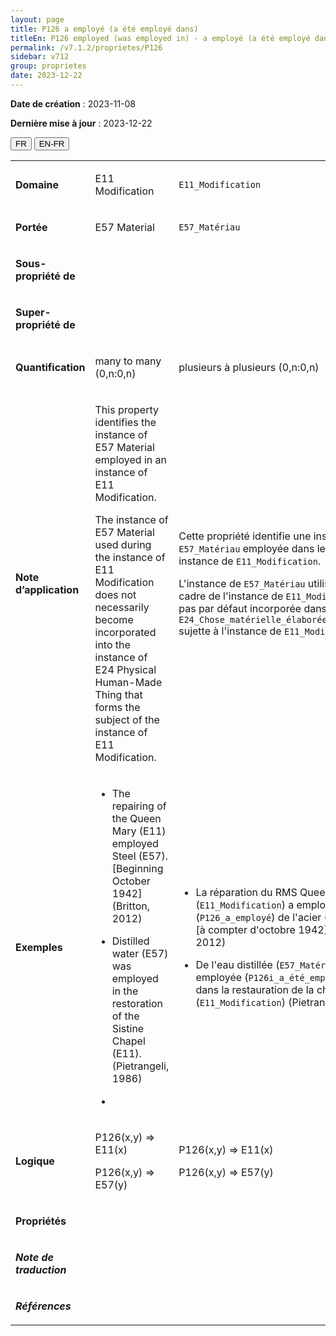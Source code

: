 ```yaml
---
layout: page
title: P126 a employé (a été employé dans)
titleEn: P126 employed (was employed in) - a employé (a été employé dans)
permalink: /v7.1.2/proprietes/P126
sidebar: v712
group: proprietes
date: 2023-12-22
---
```


**Date de création** : 2023-11-08

**Dernière mise à jour** : 2023-12-22

<div class="lang-buttons">
 <button id="fr" class="activate">FR</button>
 <button id="en-fr">EN-FR</button>
</div>

<table>
<tbody>
<tr>
<td><p><strong>Domaine</strong></p></td>
<td class="en">
<p>E11 Modification</p>
</td>
<td>
<p><code class="language-plaintext highlighter-rouge">E11_Modification</code></p>
</td>
</tr>
<tr>
<td><p><strong>Portée</strong></p></td>
<td class="en">
<p>E57 Material</p>
</td>
<td>
<p><code class="language-plaintext highlighter-rouge">E57_Matériau</code></p>
</td>
</tr>
<tr>
<td><p><strong>Sous-propriété de</strong></p></td>
<td class="en">
</td>
<td>
</td>
</tr>
<tr>
<td><p><strong>Super-propriété de</strong></p></td>
<td class="en">
</td>
<td>
</td>
</tr>
<tr>
<td><p><strong>Quantification</strong></p></td>
<td class="en">
<p>many to many (0,n:0,n)</p>
</td>
<td>
<p>plusieurs à plusieurs (0,n:0,n)</p>
</td>
</tr>
<tr>
<td><p><strong>Note d’application</strong></p></td>
<td class="en">
<p>This property identifies the instance of E57 Material employed in an instance of E11 Modification.</p>
<p>The instance of E57 Material used during the instance of E11 Modification does not necessarily become incorporated into the instance of E24 Physical Human-Made Thing that forms the subject of the instance of E11 Modification.</p>
</td>
<td>
<p>Cette propriété identifie une instance de <code class="language-plaintext highlighter-rouge">E57_Matériau</code> employée dans le cadre d'une instance de <code class="language-plaintext highlighter-rouge">E11_Modification</code>. </p>
<p>L'instance de <code class="language-plaintext highlighter-rouge">E57_Matériau</code> utilisée dans le cadre de l'instance de <code class="language-plaintext highlighter-rouge">E11_Modification</code> n'est pas par défaut incorporée dans l'instance de <code class="language-plaintext highlighter-rouge">E24_Chose_matérielle_élaborée_par_l’humain</code> sujette à l'instance de <code class="language-plaintext highlighter-rouge">E11_Modification</code>. </p>
</td>
</tr>
<tr>
<td><p><strong>Exemples</strong></p></td>
<td class="en">
<ul>
<li><p>The repairing of the Queen Mary (E11) employed Steel (E57). [Beginning October 1942] (Britton, 2012)</p>
</li>
<li><p>Distilled water (E57) was employed in the restoration of the Sistine Chapel (E11). (Pietrangeli, 1986)</p>
</li>
<li></li>
</ul>
</td>
<td>
<ul>
<li><p>La réparation du RMS Queen Mary (<code class="language-plaintext highlighter-rouge">E11_Modification</code>) a employé (<code class="language-plaintext highlighter-rouge">P126_a_employé</code>) de l'acier (<code class="language-plaintext highlighter-rouge">E57_Matériau</code>) [à compter d'octobre 1942] (Britton, 2012)</p>
</li>
<li><p>De l'eau distillée (<code class="language-plaintext highlighter-rouge">E57_Matériau</code>) a été employée (<code class="language-plaintext highlighter-rouge">P126i_a_été_employé_dans</code>) dans la restauration de la chapelle Sixtine (<code class="language-plaintext highlighter-rouge">E11_Modification</code>) (Pietrangeli, 1986)</p>
</li>
</ul>
</td>
</tr>
<tr>
<td><p><strong>Logique</strong></p></td>
<td class="en">
<p>P126(x,y) ⇒ E11(x)</p>
<p>P126(x,y) ⇒ E57(y)</p>
</td>
<td>
<p>P126(x,y) ⇒ E11(x)</p>
<p>P126(x,y) ⇒ E57(y)</p>
</td>
</tr>
<tr>
<td><p><strong>Propriétés</strong></p></td>
<td class="en">
</td>
<td>
</td>
</tr>
<tr>
<td><p><strong><em>Note de traduction</em></strong></p></td>
<td colspan="2">
</td>
</tr>
<tr>
<td><p><strong><em>Références</em></strong></p></td>
<td colspan="2">
<p><em></em></p>
</td>
</tr>
</tbody>
</table>
